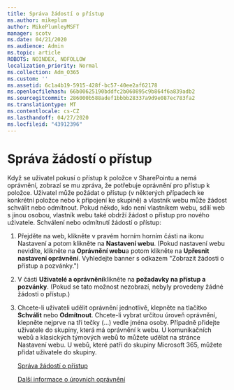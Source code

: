 ```yaml
---
title: Správa žádostí o přístup
ms.author: mikeplum
author: MikePlumleyMSFT
manager: scotv
ms.date: 04/21/2020
ms.audience: Admin
ms.topic: article
ROBOTS: NOINDEX, NOFOLLOW
localization_priority: Normal
ms.collection: Adm_O365
ms.custom: ''
ms.assetid: 6c1a4b19-5915-428f-bc57-40ee2af62178
ms.openlocfilehash: 66b00625190bddfc2b060895c9b864f6a839adb2
ms.sourcegitcommit: 286000b588adef1bbbb28337a9d9e087ec783fa2
ms.translationtype: MT
ms.contentlocale: cs-CZ
ms.lasthandoff: 04/27/2020
ms.locfileid: "43912396"
---
```

# <a name="manage-access-requests"></a>Správa žádostí o přístup

Když se uživatel pokusí o přístup k položce v SharePointu a nemá oprávnění, zobrazí se mu zpráva, že potřebuje oprávnění pro přístup k položce. Uživatel může požádat o přístup (v některých případech ke konkrétní položce nebo k připojení ke skupině) a vlastník webu může žádost schválit nebo odmítnout. Pokud někdo, kdo není vlastníkem webu, sdílí web s jinou osobou, vlastník webu také obdrží žádost o přístup pro nového uživatele. Schválení nebo odmítnutí žádostí o přístup:
  
1. Přejděte na web, klikněte v pravém horním horním části na ikonu Nastavení a potom klikněte na **Nastavení webu**. (Pokud nastavení webu nevidíte, klikněte na **Oprávnění webu**a potom klikněte na **Upřesnit nastavení oprávnění**. Vyhledejte banner s odkazem "Zobrazit žádosti o přístup a pozvánky.")
    
2. V části **Uživatelé a oprávnění**klikněte na **požadavky na přístup a pozvánky**. (Pokud se tato možnost nezobrazí, nebyly provedeny žádné žádosti o přístup.)
    
3. Chcete-li uživateli udělit oprávnění jednotlivě, klepněte na tlačítko **Schválit** nebo **Odmítnout**. Chcete-li vybrat určitou úroveň oprávnění, klepněte nejprve na tři tečky (...) vedle jména osoby. Případně přidejte uživatele do skupiny, která má oprávnění k webu. U komunikačních webů a klasických týmových webů to můžete udělat na stránce Nastavení webu. U webů, které patří do skupiny Microsoft 365, můžete přidat uživatele do skupiny.
    
    [Správa žádostí o přístup](https://go.microsoft.com/fwlink/?linkid=2008747)
    
    [Další informace o úrovních oprávnění](https://go.microsoft.com/fwlink/?linkid=867071)
    

